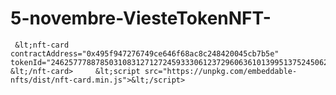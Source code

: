 # 5-novembre-ViesteTokenNFT-
     &lt;nft-card     contractAddress="0x495f947276749ce646f68ac8c248420045cb7b5e"     tokenId="24625777887850310831271272459333061237296063610139951375245062223296320241665">     &lt;/nft-card>     &lt;script src="https://unpkg.com/embeddable-nfts/dist/nft-card.min.js">&lt;/script>
